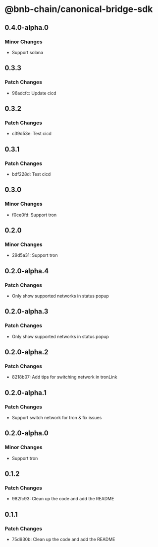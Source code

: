 # @bnb-chain/canonical-bridge-sdk

## 0.4.0-alpha.0

### Minor Changes

- Support solana

## 0.3.3

### Patch Changes

- 96adcfc: Update cicd

## 0.3.2

### Patch Changes

- c39d53e: Test cicd

## 0.3.1

### Patch Changes

- bdf228d: Test cicd

## 0.3.0

### Minor Changes

- f0ce0fd: Support tron

## 0.2.0

### Minor Changes

- 29d5a31: Support tron

## 0.2.0-alpha.4

### Patch Changes

- Only show supported networks in status popup

## 0.2.0-alpha.3

### Patch Changes

- Only show supported networks in status popup

## 0.2.0-alpha.2

### Patch Changes

- 8218b07: Add tips for switching network in tronLink

## 0.2.0-alpha.1

### Patch Changes

- Support switch network for tron & fix issues

## 0.2.0-alpha.0

### Minor Changes

- Support tron

## 0.1.2

### Patch Changes

- 982fc93: Clean up the code and add the README

## 0.1.1

### Patch Changes

- 75d930b: Clean up the code and add the README
